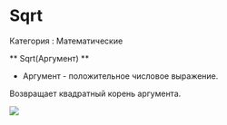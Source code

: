 ﻿
# Sqrt

Категория : Математические

** Sqrt(Аргумент) **

* Аргумент - положительное числовое выражение.

Возвращает  квадратный корень аргумента.

![](/mediatag>Математические)

